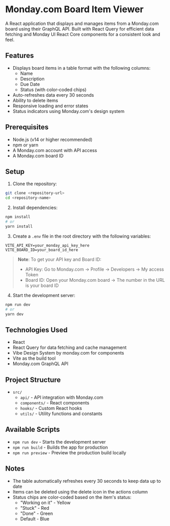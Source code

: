 # Monday.com Board Item Viewer

A React application that displays and manages items from a Monday.com board using their GraphQL API. Built with React Query for efficient data fetching and Monday UI React Core components for a consistent look and feel.

## Features

- Displays board items in a table format with the following columns:
  - Name
  - Description
  - Due Date
  - Status (with color-coded chips)
- Auto-refreshes data every 30 seconds
- Ability to delete items
- Responsive loading and error states
- Status indicators using Monday.com's design system

## Prerequisites

- Node.js (v14 or higher recommended)
- npm or yarn
- A Monday.com account with API access
- A Monday.com board ID

## Setup

1. Clone the repository:
```bash
git clone <repository-url>
cd <repository-name>
```

2. Install dependencies:
```bash
npm install
# or
yarn install
```

3. Create a `.env` file in the root directory with the following variables:
```
VITE_API_KEY=your_monday_api_key_here
VITE_BOARD_ID=your_board_id_here
```

> **Note**: To get your API key and Board ID:
> - API Key: Go to Monday.com → Profile → Developers → My access Token 
> - Board ID: Open your Monday.com board → The number in the URL is your board ID

4. Start the development server:
```bash
npm run dev
# or
yarn dev
```

## Technologies Used

- React
- React Query for data fetching and cache management
- Vibe Design System by monday.com for components
- Vite as the build tool
- Monday.com GraphQL API

## Project Structure

- `src/`
  - `api/` - API integration with Monday.com
  - `components/` - React components
  - `hooks/` - Custom React hooks
  - `utils/` - Utility functions and constants

## Available Scripts

- `npm run dev` - Starts the development server
- `npm run build` - Builds the app for production
- `npm run preview` - Preview the production build locally

## Notes

- The table automatically refreshes every 30 seconds to keep data up to date
- Items can be deleted using the delete icon in the actions column
- Status chips are color-coded based on the item's status:
  - "Working on it" - Yellow
  - "Stuck" - Red
  - "Done" - Green
  - Default - Blue
